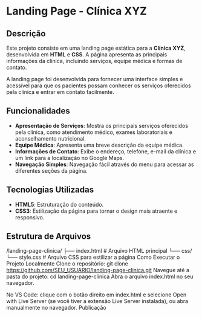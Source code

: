 # Landing Page - Clínica XYZ

## Descrição
Este projeto consiste em uma landing page estática para a **Clínica XYZ**, desenvolvida em **HTML** e **CSS**. A página apresenta as principais informações da clínica, incluindo serviços, equipe médica e formas de contato.

A landing page foi desenvolvida para fornecer uma interface simples e acessível para que os pacientes possam conhecer os serviços oferecidos pela clínica e entrar em contato facilmente.

## Funcionalidades
- **Apresentação de Serviços**: Mostra os principais serviços oferecidos pela clínica, como atendimento médico, exames laboratoriais e aconselhamento nutricional.
- **Equipe Médica**: Apresenta uma breve descrição da equipe médica.
- **Informações de Contato**: Exibe o endereço, telefone, e-mail da clínica e um link para a localização no Google Maps.
- **Navegação Simples**: Navegação fácil através do menu para acessar as diferentes seções da página.

## Tecnologias Utilizadas
- **HTML5**: Estruturação do conteúdo.
- **CSS3**: Estilização da página para tornar o design mais atraente e responsivo.

## Estrutura de Arquivos
/landing-page-clinica/
├── index.html       # Arquivo HTML principal
└── css/
    └── style.css    # Arquivo CSS para estilizar a página
Como Executar o Projeto Localmente
Clone o repositório:
git clone https://github.com/SEU_USUARIO/landing-page-clinica.git
Navegue até a pasta do projeto:
cd landing-page-clinica
Abra o arquivo index.html no seu navegador.

No VS Code: clique com o botão direito em index.html e selecione Open with Live Server (se você tiver a extensão Live Server instalada), ou abra manualmente no navegador.
Publicação

